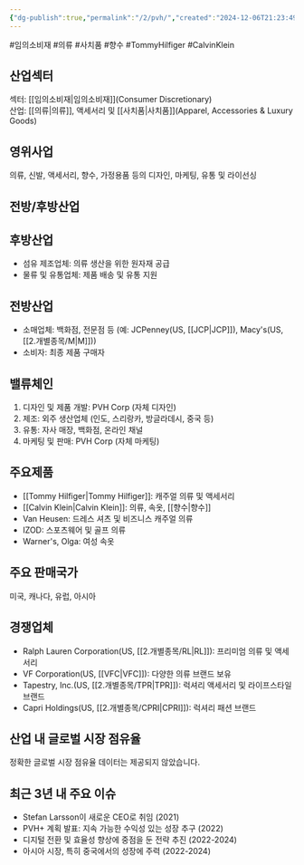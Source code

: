 ```yaml
---
{"dg-publish":true,"permalink":"/2/pvh/","created":"2024-12-06T21:23:49.709+09:00","updated":"2025-06-03T20:06:00.827+09:00"}
---
```


#임의소비재 #의류 #사치품 #향수 #TommyHilfiger #CalvinKlein


## 산업섹터

섹터: [[임의소비재\|임의소비재]](Consumer Discretionary)  
산업: [[의류\|의류]], 액세서리 및 [[사치품\|사치품]](Apparel, Accessories & Luxury Goods)

## 영위사업

의류, 신발, 액세서리, 향수, 가정용품 등의 디자인, 마케팅, 유통 및 라이선싱

## 전방/후방산업

## 후방산업

- 섬유 제조업체: 의류 생산을 위한 원자재 공급
- 물류 및 유통업체: 제품 배송 및 유통 지원

## 전방산업

- 소매업체: 백화점, 전문점 등 (예: JCPenney(US, [[JCP\|JCP]]), Macy's(US, [[2.개별종목/M\|M]]))
- 소비자: 최종 제품 구매자

## 밸류체인

1. 디자인 및 제품 개발: PVH Corp (자체 디자인)
2. 제조: 외주 생산업체 (인도, 스리랑카, 방글라데시, 중국 등)
3. 유통: 자사 매장, 백화점, 온라인 채널
4. 마케팅 및 판매: PVH Corp (자체 마케팅)

## 주요제품

- [[Tommy Hilfiger\|Tommy Hilfiger]]: 캐주얼 의류 및 액세서리
- [[Calvin Klein\|Calvin Klein]]: 의류, 속옷, [[향수\|향수]]
- Van Heusen: 드레스 셔츠 및 비즈니스 캐주얼 의류
- IZOD: 스포츠웨어 및 골프 의류
- Warner's, Olga: 여성 속옷

## 주요 판매국가

미국, 캐나다, 유럽, 아시아

## 경쟁업체

- Ralph Lauren Corporation(US, [[2.개별종목/RL\|RL]]): 프리미엄 의류 및 액세서리
- VF Corporation(US, [[VFC\|VFC]]): 다양한 의류 브랜드 보유
- Tapestry, Inc.(US, [[2.개별종목/TPR\|TPR]]): 럭셔리 액세서리 및 라이프스타일 브랜드
- Capri Holdings(US, [[2.개별종목/CPRI\|CPRI]]): 럭셔리 패션 브랜드

## 산업 내 글로벌 시장 점유율

정확한 글로벌 시장 점유율 데이터는 제공되지 않았습니다.

## 최근 3년 내 주요 이슈

- Stefan Larsson이 새로운 CEO로 취임 (2021)
- PVH+ 계획 발표: 지속 가능한 수익성 있는 성장 추구 (2022)
- 디지털 전환 및 효율성 향상에 중점을 둔 전략 추진 (2022-2024)
- 아시아 시장, 특히 중국에서의 성장에 주력 (2022-2024)